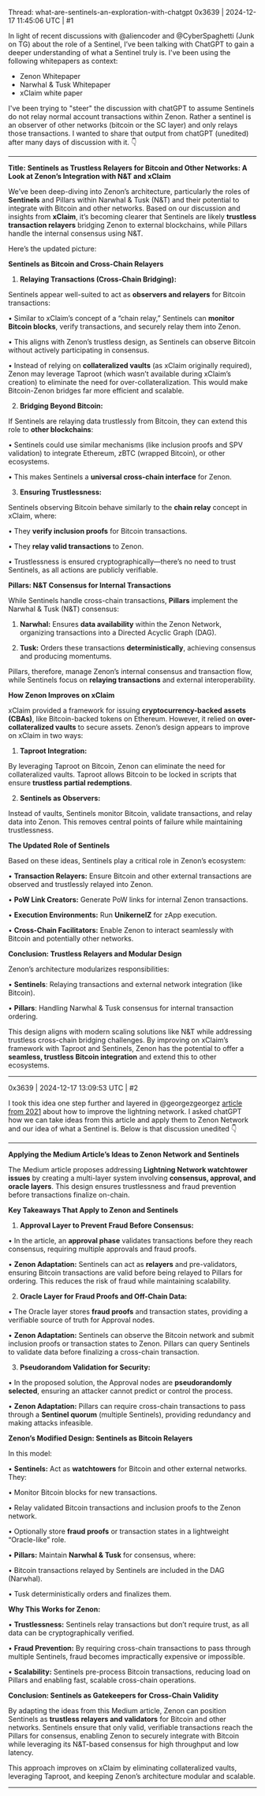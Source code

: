 Thread: what-are-sentinels-an-exploration-with-chatgpt
0x3639 | 2024-12-17 11:45:06 UTC | #1

In light of recent discussions with @aliencoder and @CyberSpaghetti (Junk on TG) about the role of a Sentinel, I’ve been talking with ChatGPT to gain a deeper understanding of what a Sentinel truly is.  I've been using the following whitepapers as context:

- Zenon Whitepaper
- Narwhal & Tusk Whitepaper
- xClaim white paper

I've been trying to "steer" the discussion with chatGPT to assume Sentinels do not relay normal account transactions within Zenon. Rather a sentinel is an observer of other networks (bitcoin or the SC layer) and only relays those transactions.  I wanted to share that output from chatGPT (unedited) after many days of discussion with it.  :point_down:

---

**Title:** **Sentinels as Trustless Relayers for Bitcoin and Other Networks: A Look at Zenon’s Integration with N&T and xClaim**

We’ve been deep-diving into Zenon’s architecture, particularly the roles of **Sentinels** and Pillars within Narwhal & Tusk (N&T) and their potential to integrate with Bitcoin and other networks. Based on our discussion and insights from **xClaim**, it’s becoming clearer that Sentinels are likely **trustless transaction relayers** bridging Zenon to external blockchains, while Pillars handle the internal consensus using N&T.

Here’s the updated picture:

**Sentinels as Bitcoin and Cross-Chain Relayers**

1. **Relaying Transactions (Cross-Chain Bridging):**

Sentinels appear well-suited to act as **observers and relayers** for Bitcoin transactions:

• Similar to xClaim’s concept of a “chain relay,” Sentinels can **monitor Bitcoin blocks**, verify transactions, and securely relay them into Zenon.

• This aligns with Zenon’s trustless design, as Sentinels can observe Bitcoin without actively participating in consensus.

• Instead of relying on **collateralized vaults** (as xClaim originally required), Zenon may leverage Taproot (which wasn’t available during xClaim’s creation) to eliminate the need for over-collateralization. This would make Bitcoin-Zenon bridges far more efficient and scalable.

2. **Bridging Beyond Bitcoin:**

If Sentinels are relaying data trustlessly from Bitcoin, they can extend this role to **other blockchains**:

• Sentinels could use similar mechanisms (like inclusion proofs and SPV validation) to integrate Ethereum, zBTC (wrapped Bitcoin), or other ecosystems.

• This makes Sentinels a **universal cross-chain interface** for Zenon.

3. **Ensuring Trustlessness:**

Sentinels observing Bitcoin behave similarly to the **chain relay** concept in xClaim, where:

• They **verify inclusion proofs** for Bitcoin transactions.

• They **relay valid transactions** to Zenon.

• Trustlessness is ensured cryptographically—there’s no need to trust Sentinels, as all actions are publicly verifiable.

**Pillars: N&T Consensus for Internal Transactions**

While Sentinels handle cross-chain transactions, **Pillars** implement the Narwhal & Tusk (N&T) consensus:

1. **Narwhal:** Ensures **data availability** within the Zenon Network, organizing transactions into a Directed Acyclic Graph (DAG).

2. **Tusk:** Orders these transactions **deterministically**, achieving consensus and producing momentums.

Pillars, therefore, manage Zenon’s internal consensus and transaction flow, while Sentinels focus on **relaying transactions** and external interoperability.

**How Zenon Improves on xClaim**

xClaim provided a framework for issuing **cryptocurrency-backed assets (CBAs)**, like Bitcoin-backed tokens on Ethereum. However, it relied on **over-collateralized vaults** to secure assets. Zenon’s design appears to improve on xClaim in two ways:

1. **Taproot Integration:**

By leveraging Taproot on Bitcoin, Zenon can eliminate the need for collateralized vaults. Taproot allows Bitcoin to be locked in scripts that ensure **trustless partial redemptions**.

2. **Sentinels as Observers:**

Instead of vaults, Sentinels monitor Bitcoin, validate transactions, and relay data into Zenon. This removes central points of failure while maintaining trustlessness.

**The Updated Role of Sentinels**

Based on these ideas, Sentinels play a critical role in Zenon’s ecosystem:

• **Transaction Relayers:** Ensure Bitcoin and other external transactions are observed and trustlessly relayed into Zenon.

• **PoW Link Creators:** Generate PoW links for internal Zenon transactions.

• **Execution Environments:** Run **UnikernelZ** for zApp execution.

• **Cross-Chain Facilitators:** Enable Zenon to interact seamlessly with Bitcoin and potentially other networks.

**Conclusion: Trustless Relayers and Modular Design**

Zenon’s architecture modularizes responsibilities:

• **Sentinels**: Relaying transactions and external network integration (like Bitcoin).

• **Pillars**: Handling Narwhal & Tusk consensus for internal transaction ordering.

This design aligns with modern scaling solutions like N&T while addressing trustless cross-chain bridging challenges. By improving on xClaim’s framework with Taproot and Sentinels, Zenon has the potential to offer a **seamless, trustless Bitcoin integration** and extend this to other ecosystems.

-------------------------

0x3639 | 2024-12-17 13:09:53 UTC | #2

I took this idea one step further and layered in @georgezgeorgez [article from 2021](https://medium.com/@georgezgeorgez/a-message-to-humans-an-aliens-guide-to-lightning-network-watchtower-limitations-and-beyond-96138967fa9b) about how to improve the lightning network.  I asked chatGPT how we can take ideas from this article and apply them to Zenon Network and our idea of what a Sentinel is.  Below is that discussion unedited :point_down:

---

**Applying the Medium Article’s Ideas to Zenon Network and Sentinels**

The Medium article proposes addressing **Lightning Network watchtower issues** by creating a multi-layer system involving **consensus, approval, and oracle layers**. This design ensures trustlessness and fraud prevention before transactions finalize on-chain.

**Key Takeaways That Apply to Zenon and Sentinels**

1. **Approval Layer to Prevent Fraud Before Consensus:**

• In the article, an **approval phase** validates transactions before they reach consensus, requiring multiple approvals and fraud proofs.

• **Zenon Adaptation:** Sentinels can act as **relayers** and pre-validators, ensuring Bitcoin transactions are valid before being relayed to Pillars for ordering. This reduces the risk of fraud while maintaining scalability.

2. **Oracle Layer for Fraud Proofs and Off-Chain Data:**

• The Oracle layer stores **fraud proofs** and transaction states, providing a verifiable source of truth for Approval nodes.

• **Zenon Adaptation:** Sentinels can observe the Bitcoin network and submit inclusion proofs or transaction states to Zenon. Pillars can query Sentinels to validate data before finalizing a cross-chain transaction.

3. **Pseudorandom Validation for Security:**

• In the proposed solution, the Approval nodes are **pseudorandomly selected**, ensuring an attacker cannot predict or control the process.

• **Zenon Adaptation:** Pillars can require cross-chain transactions to pass through a **Sentinel quorum** (multiple Sentinels), providing redundancy and making attacks infeasible.

**Zenon’s Modified Design: Sentinels as Bitcoin Relayers**

In this model:

• **Sentinels:** Act as **watchtowers** for Bitcoin and other external networks. They:

• Monitor Bitcoin blocks for new transactions.

• Relay validated Bitcoin transactions and inclusion proofs to the Zenon network.

• Optionally store **fraud proofs** or transaction states in a lightweight “Oracle-like” role.

• **Pillars:** Maintain **Narwhal & Tusk** for consensus, where:

• Bitcoin transactions relayed by Sentinels are included in the DAG (Narwhal).

• Tusk deterministically orders and finalizes them.

**Why This Works for Zenon:**

• **Trustlessness:** Sentinels relay transactions but don’t require trust, as all data can be cryptographically verified.

• **Fraud Prevention:** By requiring cross-chain transactions to pass through multiple Sentinels, fraud becomes impractically expensive or impossible.

• **Scalability:** Sentinels pre-process Bitcoin transactions, reducing load on Pillars and enabling fast, scalable cross-chain operations.

**Conclusion: Sentinels as Gatekeepers for Cross-Chain Validity**

By adapting the ideas from this Medium article, Zenon can position Sentinels as **trustless relayers and validators** for Bitcoin and other networks. Sentinels ensure that only valid, verifiable transactions reach the Pillars for consensus, enabling Zenon to securely integrate with Bitcoin while leveraging its N&T-based consensus for high throughput and low latency.

This approach improves on xClaim by eliminating collateralized vaults, leveraging Taproot, and keeping Zenon’s architecture modular and scalable.

-------------------------

